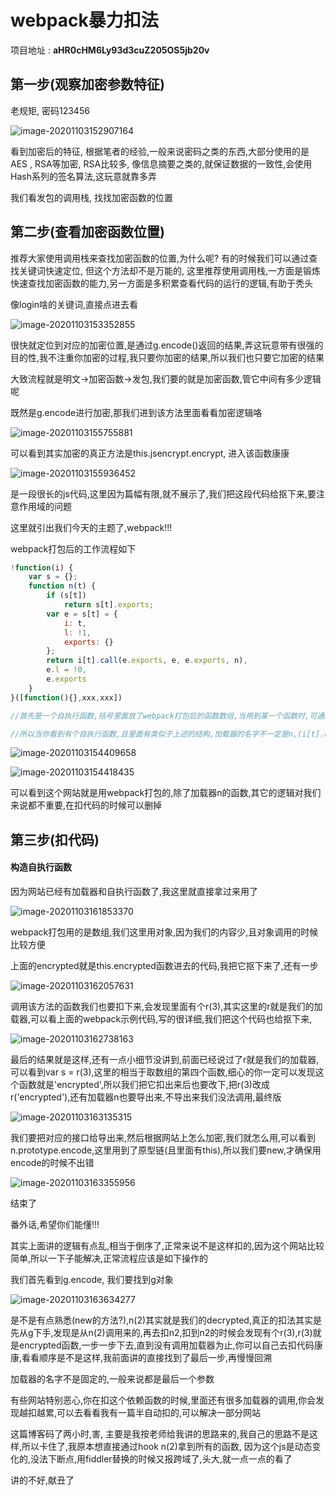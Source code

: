# webpack暴力扣法

项目地址 : **aHR0cHM6Ly93d3cuZ205OS5jb20v**

## 第一步(观察加密参数特征)

老规矩, 密码123456

![image-20201103152907164](C:\Users\WilliamWeson\AppData\Roaming\Typora\typora-user-images\image-20201103152907164.png)

看到加密后的特征, 根据笔者的经验,一般来说密码之类的东西,大部分使用的是AES , RSA等加密, RSA比较多, 像信息摘要之类的,就保证数据的一致性,会使用Hash系列的签名算法,这玩意就靠多弄

我们看发包的调用栈, 找找加密函数的位置

## 第二步(查看加密函数位置)

推荐大家使用调用栈来查找加密函数的位置,为什么呢? 有的时候我们可以通过查找关键词快速定位, 但这个方法却不是万能的, 这里推荐使用调用栈,一方面是锻炼快速查找加密函数的能力,另一方面是多积累查看代码的运行的逻辑,有助于秃头

像login啥的关键词,直接点进去看

![image-20201103153352855](C:\Users\WilliamWeson\AppData\Roaming\Typora\typora-user-images\image-20201103153352855.png)

很快就定位到对应的加密位置,是通过g.encode()返回的结果,弄这玩意带有很强的目的性,我不注重你加密的过程,我只要你加密的结果,所以我们也只要它加密的结果

大致流程就是明文->加密函数->发包,我们要的就是加密函数,管它中间有多少逻辑呢

既然是g.encode进行加密,那我们进到该方法里面看看加密逻辑咯

![image-20201103155755881](C:\Users\WilliamWeson\AppData\Roaming\Typora\typora-user-images\image-20201103155755881.png)

可以看到其实加密的真正方法是this.jsencrypt.encrypt, 进入该函数康康

![image-20201103155936452](C:\Users\WilliamWeson\AppData\Roaming\Typora\typora-user-images\image-20201103155936452.png)

是一段很长的js代码,这里因为篇幅有限,就不展示了,我们把这段代码给抠下来,要注意作用域的问题

这里就引出我们今天的主题了,webpack!!!

webpack打包后的工作流程如下

```javascript
!function(i) {
    var s = {};
    function n(t) {
        if (s[t])
            return s[t].exports;
        var e = s[t] = {
            i: t,
            l: !1,
            exports: {}
        };
        return i[t].call(e.exports, e, e.exports, n),
        e.l = !0,
        e.exports
    }
}([function(){},xxx,xxx])

//首先是一个自执行函数,括号里面放了webpack打包后的函数数组,当用到某一个函数时,可通过n(数组索引)来加载对应的函数,上面的代码很清晰了,稍微看下就能明白,自执行里面n最终会被导出为全局变量,方便需要的使用调用并加载函数,这里的n是加载器(特别重要)

//所以当你看到有个自执行函数,且里面有类似于上述的结构,加载器的名字不一定是n,(i[t].call(e.exports, e, e.exports, n),e.l = !0,e.exports)等特征,且调用参数是一个数组,那么就是webpack了
```

![image-20201103154409658](C:\Users\WilliamWeson\AppData\Roaming\Typora\typora-user-images\image-20201103154409658.png)

![image-20201103154418435](C:\Users\WilliamWeson\AppData\Roaming\Typora\typora-user-images\image-20201103154418435.png)

可以看到这个网站就是用webpack打包的,除了加载器n的函数,其它的逻辑对我们来说都不重要,在扣代码的时候可以删掉

## 第三步(扣代码)

#### 构造自执行函数

因为网站已经有加载器和自执行函数了,我这里就直接拿过来用了

![image-20201103161853370](C:\Users\WilliamWeson\AppData\Roaming\Typora\typora-user-images\image-20201103161853370.png)

webpack打包用的是数组,我们这里用对象,因为我们的内容少,且对象调用的时候比较方便

上面的encrypted就是this.encrypted函数进去的代码,我把它抠下来了,还有一步

![image-20201103162057631](C:\Users\WilliamWeson\AppData\Roaming\Typora\typora-user-images\image-20201103162057631.png)

调用该方法的函数我们也要扣下来,会发现里面有个r(3),其实这里的r就是我们的加载器,可以看上面的webpack示例代码,写的很详细,我们把这个代码也给抠下来,

![image-20201103162738163](C:\Users\WilliamWeson\AppData\Roaming\Typora\typora-user-images\image-20201103162738163.png)

最后的结果就是这样,还有一点小细节没讲到,前面已经说过了r就是我们的加载器,可以看到var s = r(3),这里的相当于取数组的第四个函数,细心的你一定可以发现这个函数就是'encrypted',所以我们把它扣出来后也要改下,把r(3)改成r('encrypted'),还有加载器n也要导出来,不导出来我们没法调用,最终版

![image-20201103163135315](C:\Users\WilliamWeson\AppData\Roaming\Typora\typora-user-images\image-20201103163135315.png)

我们要把对应的接口给导出来,然后根据网站上怎么加密,我们就怎么用,可以看到n.prototype.encode,这里用到了原型链(且里面有this),所以我们要new,才确保用encode的时候不出错

![image-20201103163355956](C:\Users\WilliamWeson\AppData\Roaming\Typora\typora-user-images\image-20201103163355956.png)

结束了

番外话,希望你们能懂!!!

其实上面讲的逻辑有点乱,相当于倒序了,正常来说不是这样扣的,因为这个网站比较简单,所以一下子能解决,正常流程应该是如下操作的

我们首先看到g.encode, 我们要找到g对象

![image-20201103163634277](C:\Users\WilliamWeson\AppData\Roaming\Typora\typora-user-images\image-20201103163634277.png)

是不是有点熟悉(new的方法?),n(2)其实就是我们的decrypted,真正的扣法其实是先从g下手,发现是从n(2)调用来的,再去扣n2,扣到n2的时候会发现有个r(3),r(3)就是encrypted函数,一步一步下去,直到没有调用加载器为止,你可以自己去扣代码康康,看看顺序是不是这样,我前面讲的直接找到了最后一步,再慢慢回溯

加载器的名字不是固定的,一般来说都是最后一个参数

有些网站特别恶心,你在扣这个依赖函数的时候,里面还有很多加载器的调用,你会发现越扣越累,可以去看看我有一篇半自动扣的,可以解决一部分网站

这篇博客码了两小时,害, 主要是我按老师给我讲的思路来的,我自己的思路不是这样,所以卡住了,我原本想直接通过hook n(2)拿到所有的函数, 因为这个js是动态变化的,没法下断点,用fiddler替换的时候又报跨域了,头大,就一点一点的看了

讲的不好,献丑了